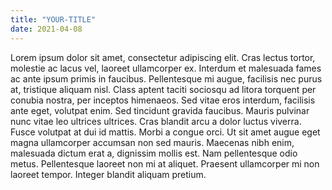 ```yaml
---
title: "YOUR-TITLE"
date: 2021-04-08
---
```


Lorem ipsum dolor sit amet, consectetur adipiscing elit. Cras lectus tortor, molestie ac lacus vel, laoreet ullamcorper ex. Interdum et malesuada fames ac ante ipsum primis in faucibus. Pellentesque mi augue, facilisis nec purus at, tristique aliquam nisl. Class aptent taciti sociosqu ad litora torquent per conubia nostra, per inceptos himenaeos. Sed vitae eros interdum, facilisis ante eget, volutpat enim. Sed tincidunt gravida faucibus. Mauris pulvinar nunc vitae leo ultrices ultrices. Cras blandit arcu a dolor luctus viverra. Fusce volutpat at dui id mattis. Morbi a congue orci. Ut sit amet augue eget magna ullamcorper accumsan non sed mauris. Maecenas nibh enim, malesuada dictum erat a, dignissim mollis est. Nam pellentesque odio metus. Pellentesque laoreet non mi at aliquet. Praesent ullamcorper mi non laoreet tempor. Integer blandit aliquam pretium.
